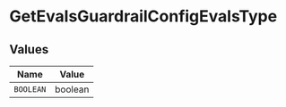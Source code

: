 # GetEvalsGuardrailConfigEvalsType


## Values

| Name      | Value     |
| --------- | --------- |
| `BOOLEAN` | boolean   |